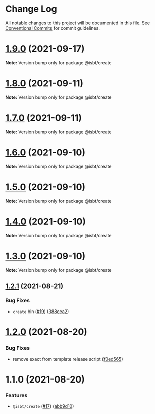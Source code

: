 # Change Log

All notable changes to this project will be documented in this file.
See [Conventional Commits](https://conventionalcommits.org) for commit guidelines.

# [1.9.0](https://github.com/kobiburnley/isbt/compare/@isbt/create@1.8.0...@isbt/create@1.9.0) (2021-09-17)

**Note:** Version bump only for package @isbt/create





# [1.8.0](https://github.com/kobiburnley/isbt/compare/@isbt/create@1.7.0...@isbt/create@1.8.0) (2021-09-11)

**Note:** Version bump only for package @isbt/create





# [1.7.0](https://github.com/kobiburnley/isbt/compare/@isbt/create@1.6.0...@isbt/create@1.7.0) (2021-09-11)

**Note:** Version bump only for package @isbt/create





# [1.6.0](https://github.com/kobiburnley/isbt/compare/@isbt/create@1.5.0...@isbt/create@1.6.0) (2021-09-10)

**Note:** Version bump only for package @isbt/create





# [1.5.0](https://github.com/kobiburnley/isbt/compare/@isbt/create@1.4.0...@isbt/create@1.5.0) (2021-09-10)

**Note:** Version bump only for package @isbt/create





# [1.4.0](https://github.com/kobiburnley/isbt/compare/@isbt/create@1.3.0...@isbt/create@1.4.0) (2021-09-10)

**Note:** Version bump only for package @isbt/create





# [1.3.0](https://github.com/kobiburnley/isbt/compare/@isbt/create@1.2.1...@isbt/create@1.3.0) (2021-09-10)

**Note:** Version bump only for package @isbt/create





## [1.2.1](https://github.com/kobiburnley/isbt/compare/@isbt/create@1.2.0...@isbt/create@1.2.1) (2021-08-21)


### Bug Fixes

* `create` bin ([#19](https://github.com/kobiburnley/isbt/issues/19)) ([388cea2](https://github.com/kobiburnley/isbt/commit/388cea2303bf8f8d2bbab0e8ebc80509e850be92))





# [1.2.0](https://github.com/kobiburnley/isbt/compare/@isbt/create@1.1.0...@isbt/create@1.2.0) (2021-08-20)


### Bug Fixes

* remove exact from template release script ([f0ed565](https://github.com/kobiburnley/isbt/commit/f0ed5651c94d0d91500f297dc786ee3cb3590f3a))





# 1.1.0 (2021-08-20)


### Features

* `@isbt/create` ([#17](https://github.com/kobiburnley/isbt/issues/17)) ([abb9d10](https://github.com/kobiburnley/isbt/commit/abb9d10000a1143ab755076616d2f58427ed4ac2))
